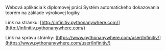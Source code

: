 Webová aplikácia k diplomovej práci Systém automatického dokazovania teorém na základe výrokovej logiky

Link na stránku: [http://infinitiv.pythonanywhere.com/](http://infinitiv.pythonanywhere.com/)

Link na správu stránky: [https://www.pythonanywhere.com/user/Infinitiv/](https://www.pythonanywhere.com/user/Infinitiv/)